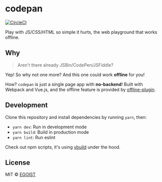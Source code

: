 # codepan

[![CircleCI](https://circleci.com/gh/egoist/codepan/tree/master.svg?style=shield&circle-token=e811a08d6464123dd65d2dcd52f62806bf9e37fc)](https://circleci.com/gh/egoist/codepan/tree/master)

Play with JS/CSS/HTML so simple it hurts, the web playground that works offline.

## Why

> Aren't there already JSBin/CodePen/JSFiddle?

Yep! So why not one more? And this one could work **offline** for you!

How? `codepan` is just a single page app with **no-backend**! Built with Webpack and Vue.js, and the offline feature is provided by [offline-plugin](https://github.com/NekR/offline-plugin).

## Development

Clone this repository and install dependencies by running `yarn`, then:

- `yarn dev`: Run in development mode
- `yarn build`: Build in production mode
- `yarn lint`: Run eslint

Check out npm scripts, it's using [vbuild](https://github.com/egoist/vbuild) under the hood.

## License

MIT &copy; [EGOIST](https://github.com/egoist)
